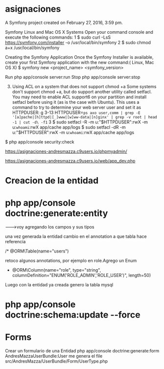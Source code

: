asignaciones
============

A Symfony project created on February 27, 2016, 3:59 pm.

Symfony
Linux and Mac OS X Systems
Open your command console and execute the following commands:
1 $ sudo curl -LsS https://symfony.com/installer -o /usr/local/bin/symfony
2 $ sudo chmod a+x /usr/local/bin/symfony


Creating the Symfony Application
Once the Symfony Installer is available, create your first Symfony application with the new command:( Linux, Mac OS X)
 $ symfony new <project_name> <symfony_version>


Run
php app/console server:run
Stop
php app/console server:stop

3. Using ACL on a system that does not support chmod +a
Some systems don't support chmod +a, but do support another utility called setfacl. You may
need to enable ACL support6 on your partition and install setfacl before using it (as is the case with
Ubuntu). This uses a command to try to determine your web server user and set it as HTTPDUSER:
g 3-13
  HTTPDUSER=`ps axo user,comm | grep -E '[a]pache|[h]ttpd|[_]www|[w]ww-data|[n]ginx'
 | grep -v root | head -1 | cut -d\ -f1`
3 $ sudo setfacl -R -m u:"$HTTPDUSER":rwX -m u:`whoami`:rwX app/cache app/logs
$ sudo setfacl -dR -m u:"$HTTPDUSER":rwX -m u:`whoami`:rwX app/cache app/logs


$ php app/console security:check


https://asignaciones-andresmazza.c9users.io/phpmyadmin/

https://asignaciones-andresmazza.c9users.io/web/app_dev.php


Creacion de la entidad
======================

# php app/console doctrine:generate:entity

--->voy agregando los campos y sus tipos

 una vez generada la entidad cambio en el annotation a que tabla hace referencia

 /* @ORM\Table(name="users")

retoco algunos annotations, por ejemplo en role.Agrego un Enum

* @ORM\Column(name="role", type="string", columnDefinition="ENUM('ROLE_ADMIN','ROLE_USER')", length=50)

Luego con la entidad ya creada genero la tabla mysql

# php app/console doctrine:schema:update --force

Forms
=====
Crear un formulario de una Entidad
php app/console doctrine:generate:form AndresMazzaUserBundle:User
  me genera el file src/AndresMazza/UserBundle/Form/UserType.php
